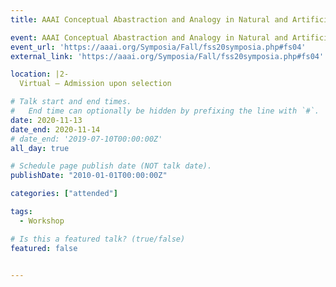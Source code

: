 ```yaml
---
title: AAAI Conceptual Abastraction and Analogy in Natural and Artificial Intelligence

event: AAAI Conceptual Abastraction and Analogy in Natural and Artificial Intelligence
event_url: 'https://aaai.org/Symposia/Fall/fss20symposia.php#fs04'
external_link: 'https://aaai.org/Symposia/Fall/fss20symposia.php#fs04'

location: |2-
  Virtual — Admission upon selection

# Talk start and end times.
#   End time can optionally be hidden by prefixing the line with `#`.
date: 2020-11-13
date_end: 2020-11-14
# date_end: '2019-07-10T00:00:00Z'
all_day: true

# Schedule page publish date (NOT talk date).
publishDate: "2010-01-01T00:00:00Z"

categories: ["attended"]

tags:
  - Workshop

# Is this a featured talk? (true/false)
featured: false


---
```

